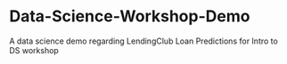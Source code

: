 # Data-Science-Workshop-Demo
A data science demo regarding LendingClub Loan Predictions for Intro to DS workshop
